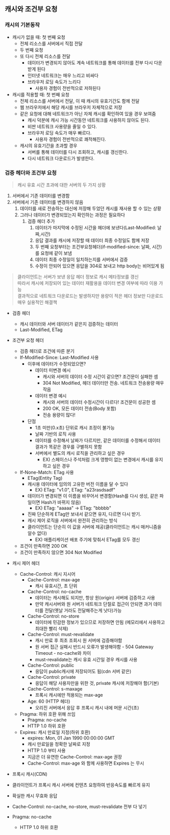 ## 캐시와 조건부 요청
### 캐시의 기본동작
* 캐시가 없을 때: 첫 번째 요청
  * 전체 리소스를 서버에서 직접 전달
  * 두 번째 요청
  * 또 다시 전체 리소스를 전달
    * 데이터가 변경되지 않아도 계속 네트워크를 통해 데이터를 전부 다시 다운받게 된다
    * 인터넷 네트워크는 매우 느리고 비싸다
    * 브라우저 로딩 속도가 느리다
      * 사용자 경험이 전반적으로 저하된다
* 캐시를 적용할 때: 첫 번째 요청
  * 전체 리소스를 서버에서 전달, 이 때 캐시의 유효기간도 함께 전달
  * 웹 브라우저에서 해당 캐시를 브라우저 자체적으로 저장
  * 같은 요청에 대해 네트워크가 아닌 자체 캐시를 확인하여 있을 경우 보여줌
    * 캐시 덕분에 캐시 가능 시간동안 네트워크를 사용하지 않아도 된다.
    * 비싼 네트워크 사용량을 줄일 수 있다.
    * 브라우저 로딩 속도가 매우 빠르다.
      * 사용자 경험이 전반적으로 쾌적해진다.
  * 캐시의 유효기간을 초과할 경우
    * 서버를 통해 데이터를 다시 조회하고, 캐시를 갱신한다.
    * 다시 네트워크 다운로드가 발생한다.

### 검증 헤더와 조건부 요청
> 캐시 유효 시간 초과에 대한 서버의 두 가지 상황   
1. 서버에서 기존 데이터를 변경함
2. 서버에서 기존 데이터를 변경하지 않음
   1. 데이터를 새로 전송하는 대신에 저장해 두었던 캐시를 재사용 할 수 있는 상황
   2. 그러나 데이터가 변경되었는지 확인하는 과정은 필요하다
      1. 검증 헤더 추가
         1. 데이터가 마지막에 수정된 시간을 헤더에 보낸다(Last-Modified: 날짜,시간)
         2. 응답 결과를 캐시에 저장할 때 데이터 최종 수정일도 함께 저장
         3. 두 번째 요청부터는 조건부요청헤더(if-modified-since: 날짜, 시간)를 요청에 같이 보냄
         4. 데이터 최종 수정일이 일치하는지를 서버에서 검증
         5. 수정이 안되어 있으면 응답을 304로 보내고 http body는 비어있게 됨
> 클라이언트는 서버가 보낸 응답 헤더 정보로 캐시 메타정보를 갱신   
> 따라서 캐시에 저장되어 있는 데이터 재활용을 데이터 변경 여부에 따라 이용 가능   
> 결과적으로 네트워크 다운로드는 발생하지만 용량이 적은 헤더 정보만 다운로드   
> 매우 실용적인 해결책   

* 검증 헤더
  * 캐시 데이터와 서버 데이터가 같은지 검증하는 데이터
  * Last-Modified, ETag
* 조건부 요청 헤더
  * 검증 헤더로 조건에 따른 분기
  * If-Modified-Since: Last-Modified 사용
    * 이후에 데이터가 수정되었으면?
      * 데이터 미변경 예시
        * 캐시와 서버의 데이터 수정 시간이 같으면? 조건문이 실패한 셈
        * 304 Not Modified, 헤더 데이터만 전송. 네트워크 전송용량 매우 작음
      * 데이터 변경 예시
        * 캐시와 서버의 데이터 수정시간이 다르다! 조건문이 성공한 셈
        * 200 OK, 모든 데이터 전송(Body 포함)
        * 전송 용량이 많다!
    * 단점
      * 1초 미만(0.x초) 단위로 캐시 조정이 불가능
      * 날짜 기반의 로직 사용
      * 데이터를 수정해서 날짜가 다르지만, 같은 데이터를 수정해서 데이터 결과가 똑같은 경우를 구별하지 못함
      * 서버에서 별도의 캐시 로직을 관리하고 싶은 경우
        * EX) 스페이스나 주석처럼 크게 영향이 없는 변경에서 캐시를 유지하고 싶은 경우
  * If-None-Match: ETag 사용
    * ETag(Entity Tag)
    * 캐시용 데이터에 임의의 고유한 버전 이름을 달 수 있다
      * EX) ETag: "v1.0", ETag: "a23rasdsadf"
    * 데이터가 변경되면 이 이름을 바꾸어서 변경함(Hash를 다시 생성, 같은 파일이면 Hash가 바뀌지 않음)
      * EX) ETag: "aaaaa" -> ETag: "bbbbb"
    * 진짜 단순하게 ETag만 보내서 같으면 유지, 다르면 다시 받기.
    * 캐시 제어 로직을 서버에서 완전히 관리하는 방식
    * 클라이언트는 단순히 이 값을 서버에 제공(클라이언트는 캐시 매커니즘을 알수 없다)
      * EX) 애플리케이션 배포 주기에 맞춰서 ETag를 모두 갱신
  * 조건이 만족하면 200 OK
  * 조건이 만족하지 않으면 304 Not Modified

* 캐시 제어 헤더
  * Cache-Control: 캐시 지시어
    * Cache-Control: max-age
      * 캐시 유효시간, 초 단위
    * Cache-Control: no-cache
      * 데이터는 캐시해도 되지만, 항상 원(origin) 서버에 검증하고 사용
      * 만약 캐시서버와 원 서버가 네트워크 단절로 접근이 안되면 과거 데이터를 전달(옛날 거라도 전달해주는게 낫다)가능
    * Cache-Control: no-store
      * 데이터에 민감한 정보가 있으므로 저장하면 안됨
        (메모리에서 사용하고 최대한 빨리 삭제)
    * Cache-Control: must-revalidate
      * 캐시 만료 후 최초 조회시 원 서버에 검증해야함
      * 원 서버 접근 실패시 반드시 오류가 발생해야함 - 504 Gateway Timeout - no-cache와 차이
      * must-revalidate는 캐시 유효 시간일 경우 캐시를 사용
    * Cache-Control: public
      * 응답이 public캐시에 저장되어도 됨(cdn 서버 같은)
    * Cache-Control: private
      * 응답이 해당 사용자만을 위한 것, private 캐시에 저장해야 함(기본)
    * Cache-Control: s-maxage
      * 프록시 캐시에만 적용되는 max-age
    * Age: 60 (HTTP 헤더)
      * 오리진 서버에서 응답 후 프록시 캐시 내에 머문 시간(초)
  * Pragma: 하위 호환 위해 쓰임
    * Pragma: no-cache
    * HTTP 1.0 하위 호환
  * Expires: 캐시 만료일 지정(하위 호환)
    * expires: Mon, 01 Jan 1990 00:00:00 GMT
    * 캐시 만료일을 정확한 날짜로 지정
    * HTTP 1.0 부터 사용
    * 지금은 더 유연한 Cache-Control: max-age 권장
    * Cache-Control: max-age 와 함께 사용하면 Expires 는 무시
    
* 프록시 캐시(CDN)
* 클라이언트가 프록시 캐시 서버에 컨텐츠 요청하여 반응속도를 빠르게 유지

* 확실한 캐시 무효화 응답
* Cache-Control: no-cache, no-store, must-revalidate 전부 다 넣기
* Pragma: no-cache
  * HTTP 1.0 하위 호환
